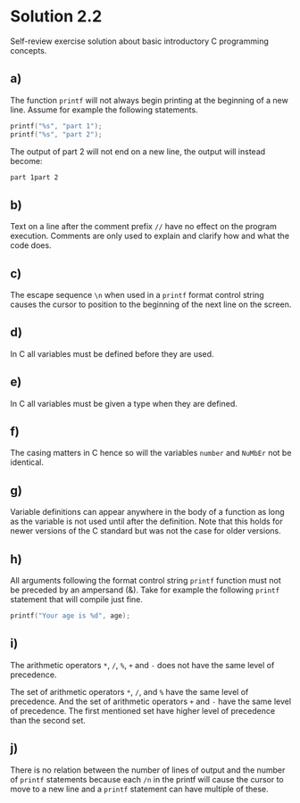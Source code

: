 # Solution 2.2

Self-review exercise solution about basic introductory C programming concepts.

## a)

The function `printf` will not always begin printing at the beginning of a new line. Assume for example the following statements.

``` C
printf("%s", "part 1");
printf("%s", "part 2");
```

The output of part 2 will not end on a new line, the output will instead become:

```bash
part 1part 2
```

## b)

Text on a line after the comment prefix `//` have no effect on the program execution. Comments are only used to explain and clarify how and what the code does.

## c)

The escape sequence `\n` when used in a `printf` format control string causes the cursor to position to the beginning of the next line on the screen.

## d)

In C all variables must be defined before they are used.

## e)

In C all variables must be given a type when they are defined.

## f)

The casing matters in C hence so will the variables `number` and `NuMbEr` not be identical.

## g)

Variable definitions can appear anywhere in the body of a function as long as the variable is not used until after the definition. Note that this holds for newer versions of the C standard but was not the case for older versions.

## h)

All arguments following the format control string `printf` function must not be preceded by an ampersand (&). Take for example the following `printf` statement that will compile just fine.

``` C
printf("Your age is %d", age);
```

## i)

The arithmetic operators `*`, `/`, `%`, `+` and `-` does not have the same level of precedence.

The set of arithmetic operators `*`, `/`, and `%` have the same level of precedence. And the set of arithmetic operators `+` and `-` have the same level of precedence. The first mentioned set have higher level of precedence than the second set.

## j)

There is no relation between the number of lines of output and the number of `printf` statements because each `/n` in the printf will cause the cursor to move to a new line and a `printf` statement can have multiple of these.
